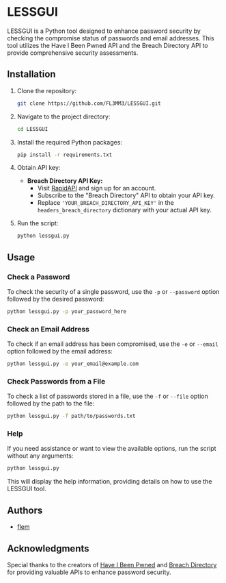 # LESSGUI

LESSGUI is a Python tool designed to enhance password security by checking the compromise status of passwords and email addresses. This tool utilizes the Have I Been Pwned API and the Breach Directory API to provide comprehensive security assessments.

## Installation

1. Clone the repository:
   ```bash
   git clone https://github.com/FL3MM3/LESSGUI.git
   ```

2. Navigate to the project directory:
   ```bash
   cd LESSGUI
   ```

3. Install the required Python packages:
   ```bash
   pip install -r requirements.txt
   ```

4. Obtain API key:

   - **Breach Directory API Key:**
     - Visit [RapidAPI](https://rapidapi.com/) and sign up for an account.
     - Subscribe to the "Breach Directory" API to obtain your API key.
     - Replace `'YOUR_BREACH_DIRECTORY_API_KEY'` in the `headers_breach_directory` dictionary with your actual API key.

5. Run the script:
   ```bash
   python lessgui.py
   ```

## Usage

### Check a Password

To check the security of a single password, use the `-p` or `--password` option followed by the desired password:

```bash
python lessgui.py -p your_password_here
```

### Check an Email Address

To check if an email address has been compromised, use the `-e` or `--email` option followed by the email address:

```bash
python lessgui.py -e your_email@example.com
```

### Check Passwords from a File

To check a list of passwords stored in a file, use the `-f` or `--file` option followed by the path to the file:

```bash
python lessgui.py -f path/to/passwords.txt
```

### Help

If you need assistance or want to view the available options, run the script without any arguments:

```bash
python lessgui.py
```

This will display the help information, providing details on how to use the LESSGUI tool.

## Authors

- [flem](https://github.com/FL3MM3)


## Acknowledgments

Special thanks to the creators of [Have I Been Pwned](https://haveibeenpwned.com/) and [Breach Directory](https://breachdirectory.com/) for providing valuable APIs to enhance password security.
